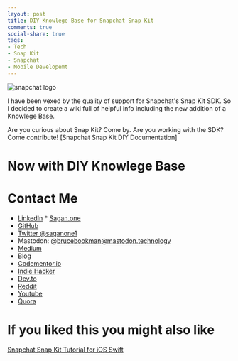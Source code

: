 ```yaml
---
layout: post
title: DIY Knowlege Base for Snapchat Snap Kit
comments: true
social-share: true
tags:
- Tech
- Snap Kit
- Snapchat
- Mobile Developemt
---
```

![snapchat logo](https://i.postimg.cc/WbBHgFzc/snapchat-1357488_1920.jpg)

I have been vexed by the quality of support for Snapchat's Snap Kit SDK.  So I decided to create a wiki full of helpful info including the new addition of a Knowlege Base.

Are you curious about Snap Kit? Come by.
Are you working with the SDK?  Come contribute!
[Snapchat Snap Kit DIY Documentation]

# Now with DIY Knowlege Base

# Contact Me
* [LinkedIn](http://linkedin.com/in/brucebookman) * [Sagan.one](http://sagan.one)
* [GitHub](https://github.com/bbookman)
* [Twitter @saganone1](https://twitter.com/saganone1)
* Mastodon: @brucebookman@mastodon.technology
* [Medium](https://medium.com/adventures-in-ios-mobile-app-development)
* [Blog](http://bbookman.github.io)
* [Codementor.io](https://www.codementor.io/bbookman)
* [Indie Hacker](https://www.indiehackers.com/bbookman)
* [Dev.to](https://dev.to/bbookman)
* [Reddit](https://www.reddit.com/user/Bbookman)
* [Youtube](https://www.youtube.com/channel/UCERHLEbt6fipRMiPRR4u3SQ)
* [Quora](https://saganone.quora.com/)


# If you liked this you might also like
[Snapchat Snap Kit Tutorial for iOS Swift](https://bbookman.github.io/Snapchat_Snap-Kit-Tutorial-All/)
